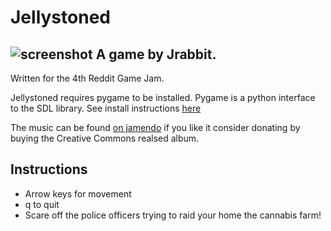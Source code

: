 Jellystoned
===========
![screenshot](http://i.min.us/idf6M4.PNG "I'm telling tim")
A game by Jrabbit.
-------------------
Written for the 4th Reddit Game Jam.

Jellystoned requires pygame to be installed. Pygame is a python interface to the SDL library. See install instructions [here](http://www.pygame.org/download.shtml)

The music can be found [on jamendo](http://www.jamendo.com/en/album/53499) if you like it consider donating by buying the Creative Commons realsed album.

Instructions
------
* Arrow keys for movement
* q to quit
* Scare off the police officers trying to raid your home the cannabis farm!
